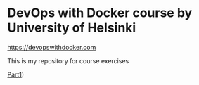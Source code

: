 # DevOps with Docker course by University of Helsinki
https://devopswithdocker.com

This is my repository for course exercises

[Part1](https://github.com/flyingstick22/DevOps-with-Docker/tree/main/part1))




